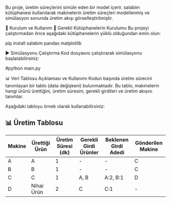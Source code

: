 Bu proje, üretim süreçlerini simüle eden bir model içerir. salabim kütüphanesi kullanılarak makinelerin üretim süreçleri modellenmiş ve simülasyon sonunda üretim akışı görselleştirilmiştir.

🚀 Kurulum ve Kullanım
🔧 Gerekli Kütüphanelerin Kurulumu
Bu projeyi çalıştırmadan önce aşağıdaki kütüphanelerin yüklü olduğundan emin olun:

pip install salabim pandas matplotlib

▶️ Simülasyonu Çalıştırma
Kod dosyasını çalıştırarak simülasyonu başlatabilirsiniz:

#python main.py

📊 Veri Tablosu Açıklaması ve Kullanımı
Kodun başında üretim sürecini tanımlayan bir tablo (data değişkeni) bulunmaktadır. Bu tablo, makinelerin hangi ürünü ürettiğini, üretim süresini, gerekli girdileri ve üretim akışını tanımlar.

Aşağıdaki tabloyu örnek olarak kullanabilirsiniz:

## 📊 Üretim Tablosu

| Makine | Ürettiği Ürün | Üretim Süresi (dk) | Gerekli Girdi Ürünler | Beklenen Girdi Adedi | Gönderilen Makine |
|--------|--------------|--------------------|----------------------|---------------------|-------------------|
| A      | A            | 1                  | -                    | -                   | C                 |
| B      | B            | 1                  | -                    | -                   | C                 |
| C      | C            | 1                  | A, B                 | A:2, B:1            | D                 |
| D      | Nihai Ürün   | 2                  | C                    | C:1                 | -                 |

